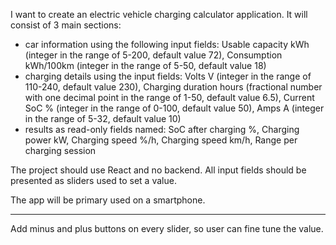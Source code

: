 I want to create an electric vehicle charging calculator application. It will consist of 3 main sections:

- car information using the following input fields: Usable capacity kWh (integer in the range of 5-200, default value 72), Consumption kWh/100km (integer in the range of 5-50, default value 18)
- charging details using the input fields: Volts V (integer in the range of 110-240, default value 230), Charging duration hours (fractional number with one decimal point in the range of 1-50, default value 6.5), Current SoC % (integer in the range of 0-100, default value 50), Amps A (integer in the range of 5-32, default value 10)
- results as read-only fields named: SoC after charging %, Charging power kW, Charging speed %/h, Charging speed km/h, Range per charging session

The project should use React and no backend. All input fields should be presented as sliders used to set a value.

The app will be primary used on a smartphone.

---

Add minus and plus buttons on every slider, so user can fine tune the value.
